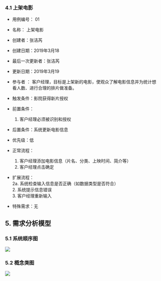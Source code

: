 

### 4.1 上架电影

- 用例编号：      01

- 名称：            上架电影                                                     

- 创建者：张洁芮

- 创建日期：2019年3月18

- 最后一次更新者：张洁芮

- 更新日期：2019年3月19

- 参与者 ：         客户经理，目标是上架新的电影，使观众了解电影信息并为统计想看人数、进行合理的排片做准备。 

- 触发条件：影院获得新片授权

- 前置条件：

  1. 客户经理必须被识别和授权

- 后置条件：系统更新电影信息

- 优先级：低

- 正常流程：
    1. 客户经理添加电影信息（片名、分类、上映时间、简介等）
    2. 客户经理点击确定

- 扩展流程：  
    2a.  系统检查输入信息是否正确（如数据类型是否符合）  
        2. 系统提示信息错误  
        3. 客户经理重新输入

- 特殊需求：无
## 5. 需求分析模型 
### 5.1 系统顺序图
  ![](http://ruangong.oss-cn-beijing.aliyuncs.com/%E7%94%B5%E5%BD%B1%E4%B8%8A%E6%9E%B6%E9%A1%BA%E5%BA%8F%E5%9B%BE.jpg)
### 5.2 概念类图
![](https://ruangong.oss-cn-beijing.aliyuncs.com/%E4%B8%8A%E6%9E%B6%E7%94%B5%E5%BD%B1_%E6%A6%82%E5%BF%B5%E7%B1%BB%E5%9B%BE.jpg
)






